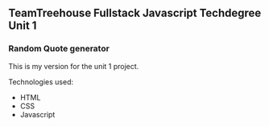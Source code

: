 ## TeamTreehouse Fullstack Javascript Techdegree Unit 1

### Random Quote generator

This is my version for the unit 1 project.

Technologies used:
* HTML
* CSS
* Javascript
